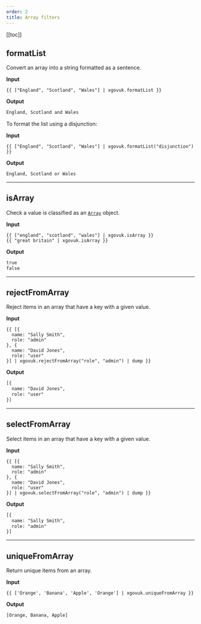 ```yaml
---
order: 2
title: Array filters
---
```

<!-- markdownlint-disable no-emphasis-as-header -->

[[toc]]

## formatList

Convert an array into a string formatted as a sentence.

**Input**

```njk
{{ ["England", "Scotland", "Wales"] | xgovuk.formatList }}
```

**Output**

```html
England, Scotland and Wales
```

To format the list using a disjunction:

**Input**

```njk
{{ ["England", "Scotland", "Wales"] | xgovuk.formatList("disjunction") }}
```

**Output**

```html
England, Scotland or Wales
```

***

## isArray

Check a value is classified as an [`Array`](https://developer.mozilla.org/en-US/docs/Web/JavaScript/Reference/Global_Objects/Array) object.

**Input**

```njk
{{ ["england", "scotland", "wales"] | xgovuk.isArray }}
{{ "great britain" | xgovuk.isArray }}
```

**Output**

```html
true
false
```

***

## rejectFromArray

Reject items in an array that have a key with a given value.

**Input**

```njk
{{ [{
  name: "Sally Smith",
  role: "admin"
}, {
  name: "David Jones",
  role: "user"
}] | xgovuk.rejectFromArray("role", "admin") | dump }}
```

**Output**

```html
[{
  name: "David Jones",
  role: "user"
}]
```

***

## selectFromArray

Select items in an array that have a key with a given value.

**Input**

```njk
{{ [{
  name: "Sally Smith",
  role: "admin"
}, {
  name: "David Jones",
  role: "user"
}] | xgovuk.selectFromArray("role", "admin") | dump }}
```

**Output**

```html
[{
  name: "Sally Smith",
  role: "admin"
}]
```

***

## uniqueFromArray

Return unique items from an array.

**Input**

```njk
{{ ['Orange', 'Banana', 'Apple', 'Orange'] | xgovuk.uniqueFromArray }}
```

**Output**

```html
[Orange, Banana, Apple]
```
